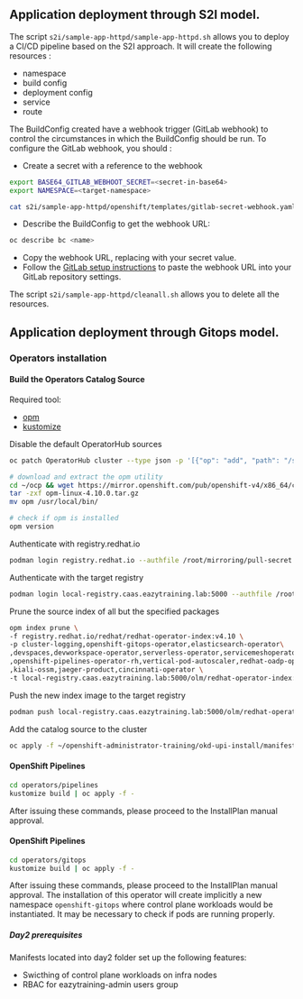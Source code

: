 ## Application deployment through S2I model. 

The script `s2i/sample-app-httpd/sample-app-httpd.sh` allows you to deploy a CI/CD pipeline based on the S2I approach. It will create the following resources : 
- namespace 
- build config
- deployment config 
- service
- route

The BuildConfig created have a webhook trigger (GitLab webhook) to control the circumstances in which the BuildConfig should be run. To configure the GitLab webhook, you should : 

- Create a secret with a reference to the webhook

```sh 
export BASE64_GITLAB_WEBHOOT_SECRET=<secret-in-base64>
export NAMESPACE=<target-namespace>

cat s2i/sample-app-httpd/openshift/templates/gitlab-secret-webhook.yaml | envsubst | oc apply -f -
```

- Describe the BuildConfig to get the webhook URL: 

```sh 
oc describe bc <name>
```
- Copy the webhook URL, replacing <secret> with your secret value.
- Follow the [GitLab setup instructions](https://docs.gitlab.com/ce/user/project/integrations/webhooks.html#webhooks) to paste the webhook URL into your GitLab repository settings.


The script `s2i/sample-app-httpd/cleanall.sh` allows you to delete all the resources.  


## Application deployment through Gitops model. 

### Operators installation

#### Build the Operators Catalog Source 

Required tool: 
- [opm](https://mirror.openshift.com/pub/openshift-v4/x86_64/clients/ocp/4.10.0/opm-linux-4.10.0.tar.gz)
- [kustomize](https://kubectl.docs.kubernetes.io/installation/kustomize/binaries/)

Disable the default OperatorHub sources
```sh
oc patch OperatorHub cluster --type json -p '[{"op": "add", "path": "/spec/disableAllDefaultSources", "value": true}]'
```

```sh 
# download and extract the opm utility
cd ~/ocp && wget https://mirror.openshift.com/pub/openshift-v4/x86_64/clients/ocp/4.10.0/opm-linux-4.10.0.tar.gz
tar -zxf opm-linux-4.10.0.tar.gz
mv opm /usr/local/bin/

# check if opm is installed
opm version
```

Authenticate with registry.redhat.io 
```sh 
podman login registry.redhat.io --authfile /root/mirroring/pull-secret.json
```

Authenticate with the target registry
```sh
podman login local-registry.caas.eazytraining.lab:5000 --authfile /root/mirroring/pull-secret.json
```

Prune the source index of all but the specified packages
```sh
opm index prune \
-f registry.redhat.io/redhat/redhat-operator-index:v4.10 \
-p cluster-logging,openshift-gitops-operator,elasticsearch-operator\
,devspaces,devworkspace-operator,serverless-operator,servicemeshoperator\
,openshift-pipelines-operator-rh,vertical-pod-autoscaler,redhat-oadp-operator\
,kiali-ossm,jaeger-product,cincinnati-operator \
-t local-registry.caas.eazytraining.lab:5000/olm/redhat-operator-index:v4.10
```

Push the new index image to the target registry
```sh
podman push local-registry.caas.eazytraining.lab:5000/olm/redhat-operator-index:v4.10
```

Add the catalog source to the cluster
```sh 
oc apply -f ~/openshift-administrator-training/okd-upi-install/manifests/catalogSource.yaml
```


#### OpenShift Pipelines 
```sh 
cd operators/pipelines
kustomize build | oc apply -f - 
```

After issuing these commands, please proceed to the InstallPlan manual approval. 


#### OpenShift Pipelines 
```sh 
cd operators/gitops
kustomize build | oc apply -f - 
```

After issuing these commands, please proceed to the InstallPlan manual approval. The installation of this operator will create implicitly a new namespace `openshift-gitops` where control plane workloads would be instantiated. 
It may be necessary to check if pods are running properly. 

##### Day2 prerequisites

Manifests located into day2 folder set up the following features: 
- Swicthing of control plane workloads on infra nodes
- RBAC for eazytraining-admin users group
